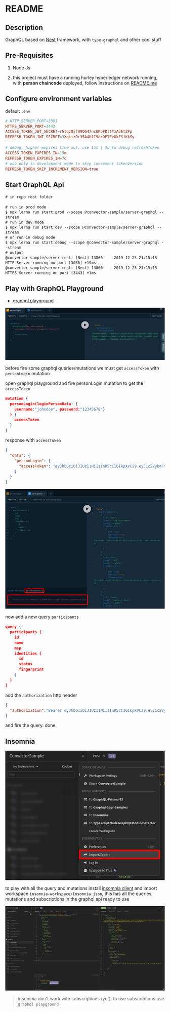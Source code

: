 # README

## Description

GraphQL based on [Nest](https://github.com/nestjs/nest) framework, with `type-graphql` and other cool stuff

## Pre-Requisites

1. Node Js

2. this project must have a running hurley hyperledger network running, with **person chaincode** deployed, follow instructions on [README.me](../../README.md)

## Configure environment variables

default `.env`

```conf
# HTTP_SERVER_PORT=3001
HTTPS_SERVER_PORT=3443
ACCESS_TOKEN_JWT_SECRET=rGtqzOjlW9OG47ncUKbPDltTxA3EtZFp
REFRESH_TOKEN_JWT_SECRET=3XgiizDr35A4H1I9ocOPTFeUkFSfKkSy

# debug, higher expires time out: use 15s | 1d to debug refreshToken
ACCESS_TOKEN_EXPIRES_IN=15m
REFRESH_TOKEN_EXPIRES_IN=7d
# use only in development mode to skip increment tokenVersion
REFRESH_TOKEN_SKIP_INCREMENT_VERSION=true
```

## Start GraphQL Api

```shell
# in repo root folder

# run in prod mode
$ npx lerna run start:prod --scope @convector-sample/server-graphql --stream
# run in dev mode
$ npx lerna run start:dev --scope @convector-sample/server-graphql --stream
# or run in debug mode
$ npx lerna run start:debug --scope @convector-sample/server-graphql --stream
# output
@convector-sample/server-rest: [Nest] 13860   - 2019-12-25 21:15:15   HTTP Server running on port [3080] +19ms
@convector-sample/server-rest: [Nest] 13860   - 2019-12-25 21:15:15   HTTPS Server running on port [3443] +1ms
```

## Play with GraphQL Playground

- [graphql playground](https://192.168.1.133:3443/graphql)

![personLogin](./assets/images/010.png)

before fire some graphql queries/mutations we must get `accessToken` with `personLogin` mutation

open graphql playground and fire personLogin mutation to get the `accessToken`

```json
mutation {
  personLogin(loginPersonData: {
    username:"johndoe", password:"12345678"}
  ) {
    accessToken
  }
}
```

response with `accessToken`

```json
{
  "data": {
    "personLogin": {
      "accessToken": "eyJhbGciOiJIUzI1NiIsInR5cCI6IkpXVCJ9.eyJ1c2VybmFtZSI6ImpvaG5kb2UiLCJpYXQiOjE1Nzc0MDgxMjQsImV4cCI6MTU3NzQwOTAyNH0.u5PqPpgiKkq3Z5Dqsvg798whRromExhLTUOQ8QkYN_o"
    }
  }
}
```

![participants](./assets/images/020.png)

now add a new query `participants`

```json
query {
  participants {
    id
    name
    msp
    identities {
      id
      status
      fingerprint
    }
  }
}
```

add the `authorization` http header

```json
{
  "authorization":"Bearer eyJhbGciOiJIUzI1NiIsInR5cCI6IkpXVCJ9.eyJ1c2VybmFtZSI6ImpvaG5kb2UiLCJpYXQiOjE1Nzc0MDgxMjQsImV4cCI6MTU3NzQwOTAyNH0.u5PqPpgiKkq3Z5Dqsvg798whRromExhLTUOQ8QkYN_o"
}
```

and fire the query. done

## Insomnia

![import workspace](assets/images/100.png)

to play with all the query and mutations install [insomnia client](https://insomnia.rest/) and import workspace `insomnia-workspace/Insomnia.json`, this has all the queries, mutations and subscriptions in the graphql api ready to use


![insomnia](assets/images/110.png)

> insomnia don't work with subscriptions (yet), to use subscriptions use `graphql playground`

